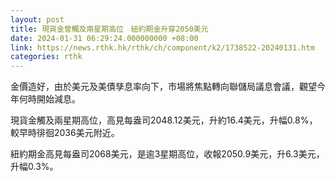 ```yaml
---
layout: post
title: 現貨金曾觸及兩星期高位　紐約期金升穿2050美元
date: 2024-01-31 06:29:24.000000000 +08:00
link: https://news.rthk.hk/rthk/ch/component/k2/1738522-20240131.htm
categories: rthk
---
```


金價造好，由於美元及美債孳息率向下，市場將焦點轉向聯儲局議息會議，觀望今年何時開始減息。

現貨金觸及兩星期高位，高見每盎司2048.12美元，升約16.4美元，升幅0.8%，較早時徘徊2036美元附近。

紐約期金高見每盎司2068美元，是逾3星期高位，收報2050.9美元，升6.3美元，升幅0.3%。
